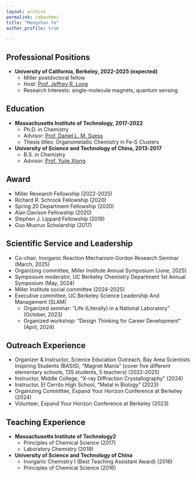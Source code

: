 ```yaml
---
layout: archive
permalink: /aboutme/
title: "Mengshan Ye"
author_profile: true

---
```


## Professional Positions

* **University of California, Berkeley, 2022-2025 (expected)**
  * Miller postdoctoral fellow
  * Host: [Prof. Jeffrey R. Long](http://alchemy.cchem.berkeley.edu/home/)
  * Research Interests: single-molecule magnets, quantum sensing

## Education

* **Massachusetts Institute of Technology, 2017-2022**
  * Ph.D. in Chemistry 
  * Advisor: [Prof. Daniel L. M. Suess](https://suessgroup.mit.edu/)
  * Thesis titles: Organometallic Chemistry in Fe-S Clusters
* **University of Science and Technology of China, 2013-2017**
  * B.S. in Chemistry
  * Advisor: [Prof. Yujie Xiong](https://faculty.ustc.edu.cn/xiongyujie/)

## Award

* Miller Research Fellowship (2022-2025)
* Richard R. Schrock Fellowship (2020)
* Spring 20 Department Fellowship (2020)
* Alan Davison Fellowship (2020)
* Stephen J. Lippard Fellowship (2019)
* Guo Muoruo Scholarship (2017)

## Scientific Service and Leadership

* Co-chair, Inorganic Reaction Mechanism Gordon Research Seminar (March, 2025)
* Organizing committee, Miller Institute Annual Symposium (June, 2025)
* Symposium moderator, UC Berkeley Chemistry Department 1st Annual Symposium (May, 2024)
* Miller Institute social committee (2024-2025)
* Executive committee, UC Berkeley Science Leadership And Management (SLAM)
  * Organized seminar: <q>Life (Literally) in a National Laboratory</q> (October, 2023)
  * Organized workshop: <q>Design Thinking for Career Development</q> (April, 2024)

## Outreach Experience

* Organizer & Instructor, Science Education Outreach, Bay Area Scientists Inspiring Students (BASIS), <q>Magnet Mania</q> (cover five different elementary schools, 135 students, 5 teachers) (2022-2025)
* Instructor, Middle College, <q>X-ray Diffraction Crystallography</q> (2024)
* Instructor, EI Cerrito High School, <q>Metal in Biology</q> (2023)
* Organizing Committee, Expand Your Horizon Conference at Berkeley (2024)
* Volunteer, Expand Your Horizon Conference at Berkeley (2023)

## Teaching Experience

* **Massachusetts Institute of Technology2**
  * Principles of Chemical Science (2017)
  * Laboratory Chemistry (2019)
* **University of Science and Technology of China**
  * Inorganic Chemistry I (Best Teaching Assistant Award) (2016)
  * Principles of Chemical Science (2016)
